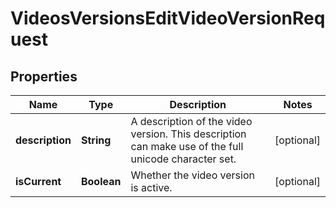 

# VideosVersionsEditVideoVersionRequest


## Properties

| Name | Type | Description | Notes |
|------------ | ------------- | ------------- | -------------|
|**description** | **String** | A description of the video version. This description can make use of the full unicode character set. |  [optional] |
|**isCurrent** | **Boolean** | Whether the video version is active. |  [optional] |



